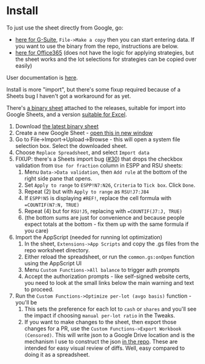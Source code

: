 # Install

To just use the sheet directly from Google, go:

* [here for G-Suite](https://docs.google.com/spreadsheets/d/1Q59L2TCA5f_4S5E2yOpQ3u6ZyxNyVbXjcsEArirWzYs/edit?usp=sharing), `File->Make a copy` then you can start entering data. If you want to use the binary from the repo, instructions are below.
* [here for Office365](https://1drv.ms/x/s!AkHZkTkvLX2LmpFBkTTLx0I8SgHEGA?e=e9nnah) (does not have the logic for applying strategies, but the sheet works and the lot selections for strategies can be copied over easily)

User documentation is [here](usage.md).

Install is more "import", but there's some fixup required because of a Sheets bug I haven't got a workaround for as yet.

There's [a binary sheet](https://github.com/hickeng/financial/releases/download/v0.1.7/VMW_to_AVGO_ESPP_and_RSU-v0.1.7-github.xlsx) attached to the releases, suitable for import into Google Sheets, and a version [suitable for Excel](https://github.com/hickeng/financial/releases/download/v0.1.7/VMW_to_AVGO_ESPP_and_RSU-v0.1.7-github-excel.xlsx).

1. Download [the latest binary sheet](https://github.com/hickeng/financial/releases/download/v0.1.7/VMW_to_AVGO_ESPP_and_RSU-v0.1.7-github.xlsx)
2. Create a new Google Sheet - [open this in new window](https://docs.google.com/spreadsheets/u/0/create?usp=sheets_home&ths=true)
3. Go to File->Import->Upload->Browse - this will open a system file selection box. Select the downloaded sheet.
4. Choose `Replace Spreadsheet`, and select `Import data`
5. FIXUP: there's a Sheets import bug ([#30](https://github.com/hickeng/financial/issues/30)) that drops the checkbox validation from `Use for fraction` column in ESPP and RSU sheets:
   1. Menu `Data->Data validation`, then `Add rule` at the bottom of the right side pane that opens.
   2. Set `Apply to range` to `ESPP!N7:N26`, `Criteria` to `Tick box`. Click `Done`.
   3. Repeat (2) but with `Apply to range` as `RSU!J7:J84`
   4. If `ESPP!N5` is displaying `#REF!`, replace the cell formula with `=COUNTIF(N7:N, TRUE)`
   5. Repeat (4) but for `RSU!J5`, replacing with `=COUNTIF(J7:J, TRUE)`
   6. (the bottom sums are just for convenience and because people expect totals at the bottom - fix them up with the same formula if you care)
6. Import the AppScript (needed for running lot optimization)
   1. In the sheet, `Extensions->App Scripts` and copy the .gs files from the repo worksheet directory.
   2. Either reload the spreadsheet, or run the `common.gs:onOpen` function using the AppScript UI
   3. Menu `Custom Functions->All balance` to trigger auth prompts
   4. Accept the authorization prompts - like self-signed website certs, you need to look at the small links below the main warning and text to proceed.
7. Run the `Custom Functions->Optimize per-lot (avgo basis)` function - you'll be
   1. This sets the preference for each lot to `cash` or `shares` and you'll see the impact if choosing `manual per-lot ratio` in the Tweaks.
   2. If you want to make changes to the sheet, then export those changes for a PR, use the `Custom Functions->Export Workbook (Censored)`. This will write json to a Google Drive location and is the mechanism I use to construct the json [in the repo](worksheet/). These are intended for easy visual review of diffs. Well, easy compared to doing it as a spreadsheet.